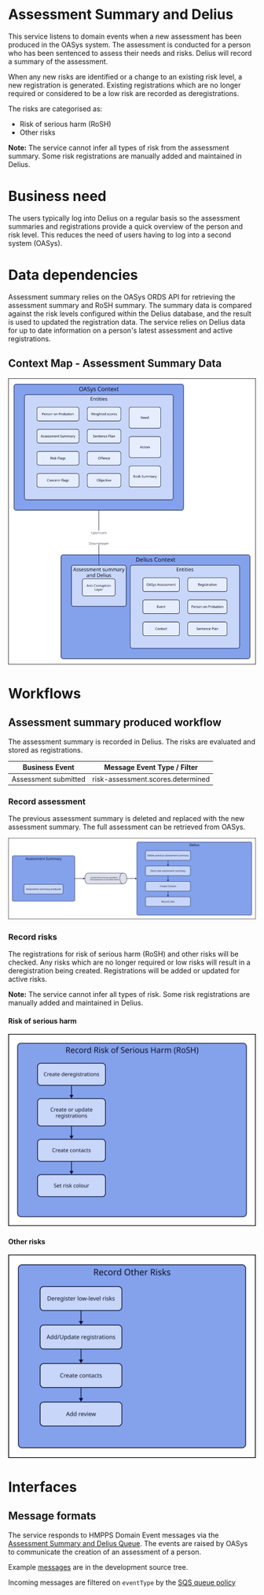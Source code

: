# Assessment Summary and Delius

This service listens to domain events when a new assessment has been produced in the OASys system. The assessment is conducted for a person who has been sentenced to assess their needs and risks. Delius will record a summary of the assessment.

When any new risks are identified or a change to an existing risk level, a new registration is generated. Existing registrations which are no longer required or considered to be a low risk are recorded as deregistrations.

The risks are categorised as:

* Risk of serious harm (RoSH)
* Other risks

**Note:** The service cannot infer all types of risk from the assessment summary. Some risk registrations are manually added and maintained in Delius.

# Business need

The users typically log into Delius on a regular basis so the assessment summaries and registrations provide a quick overview of the person and risk level. This reduces the need of users having to log into a second system (OASys).


# Data dependencies

Assessment summary relies on the OASys ORDS API for retrieving the assessment summary and RoSH summary. The summary data is compared against the risk levels configured within the Delius database, and the result is used to updated the registration data. The service relies on Delius data for up to date information on a person's latest assessment and active registrations.

## Context Map - Assessment Summary Data

![](./tech-docs/source/img/assessment-summary-context-map.svg)

# Workflows

## Assessment summary produced workflow
The assessment summary is recorded in Delius. The risks are evaluated and stored as registrations.

| Business Event        | Message Event Type / Filter       |
| --------------------- | --------------------------------- |
| Assessment submitted  | risk-assessment.scores.determined |

### Record assessment
The previous assessment summary is deleted and replaced with the new assessment summary. The full assessment can be retrieved from OASys.

![](./tech-docs/source/img/assessment-summary-assessment-submitted.svg)

### Record risks
The registrations for risk of serious harm (RoSH) and other risks will be checked. Any risks which are no longer required or low risks will result in a deregistration being created. Registrations will be added or updated for active risks.

**Note:** The service cannot infer all types of risk. Some risk registrations are manually added and maintained in Delius.

#### Risk of serious harm

![](./tech-docs/source/img/assessment-summary-record-rosh.svg)


#### Other risks

![](./tech-docs/source/img/assessment-summary-record-other-risks.svg)

# Interfaces

## Message formats

The service responds to HMPPS Domain Event messages via the [Assessment Summary and Delius Queue](https://github.com/ministryofjustice/cloud-platform-environments/blob/main/namespaces/live.cloud-platform.service.justice.gov.uk/hmpps-probation-integration-services-prod/resources/assessment-summary-and-delius-queue.tf). The events are raised by OASys to communicate the creation of an assessment of a person.

Example [messages](./src/dev/resources/messages/) are in the development source tree.

Incoming messages are filtered on `eventType` by the [SQS queue policy](https://github.com/ministryofjustice/cloud-platform-environments/blob/main/namespaces/live.cloud-platform.service.justice.gov.uk/hmpps-probation-integration-services-prod/resources/assessment-summary-and-delius-queue.tf)